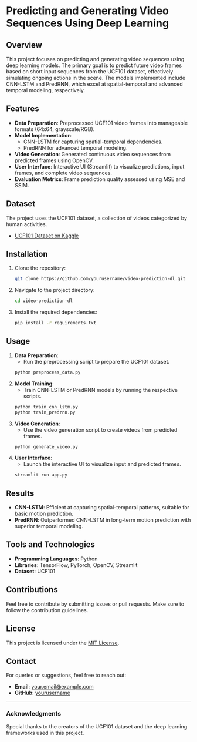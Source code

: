 # Predicting and Generating Video Sequences Using Deep Learning

## Overview
This project focuses on predicting and generating video sequences using deep learning models. The primary goal is to predict future video frames based on short input sequences from the UCF101 dataset, effectively simulating ongoing actions in the scene. The models implemented include CNN-LSTM and PredRNN, which excel at spatial-temporal and advanced temporal modeling, respectively.

## Features
- **Data Preparation**: Preprocessed UCF101 video frames into manageable formats (64x64, grayscale/RGB).
- **Model Implementation**:
  - CNN-LSTM for capturing spatial-temporal dependencies.
  - PredRNN for advanced temporal modeling.
- **Video Generation**: Generated continuous video sequences from predicted frames using OpenCV.
- **User Interface**: Interactive UI (Streamlit) to visualize predictions, input frames, and complete video sequences.
- **Evaluation Metrics**: Frame prediction quality assessed using MSE and SSIM.

## Dataset
The project uses the UCF101 dataset, a collection of videos categorized by human activities.
- [UCF101 Dataset on Kaggle](https://www.kaggle.com/datasets/matthewjansen/ucf101-action-recognition/data)

## Installation
1. Clone the repository:
   ```bash
   git clone https://github.com/yourusername/video-prediction-dl.git
   ```
2. Navigate to the project directory:
   ```bash
   cd video-prediction-dl
   ```
3. Install the required dependencies:
   ```bash
   pip install -r requirements.txt
   ```

## Usage
1. **Data Preparation**:
   - Run the preprocessing script to prepare the UCF101 dataset.
   ```bash
   python preprocess_data.py
   ```
2. **Model Training**:
   - Train CNN-LSTM or PredRNN models by running the respective scripts.
   ```bash
   python train_cnn_lstm.py
   python train_predrnn.py
   ```
3. **Video Generation**:
   - Use the video generation script to create videos from predicted frames.
   ```bash
   python generate_video.py
   ```
4. **User Interface**:
   - Launch the interactive UI to visualize input and predicted frames.
   ```bash
   streamlit run app.py
   ```

## Results
- **CNN-LSTM**: Efficient at capturing spatial-temporal patterns, suitable for basic motion prediction.
- **PredRNN**: Outperformed CNN-LSTM in long-term motion prediction with superior temporal modeling.

## Tools and Technologies
- **Programming Languages**: Python
- **Libraries**: TensorFlow, PyTorch, OpenCV, Streamlit
- **Dataset**: UCF101

## Contributions
Feel free to contribute by submitting issues or pull requests. Make sure to follow the contribution guidelines.

## License
This project is licensed under the [MIT License](LICENSE).

## Contact
For queries or suggestions, feel free to reach out:
- **Email**: your.email@example.com
- **GitHub**: [yourusername](https://github.com/yourusername)

---

### Acknowledgments
Special thanks to the creators of the UCF101 dataset and the deep learning frameworks used in this project.
